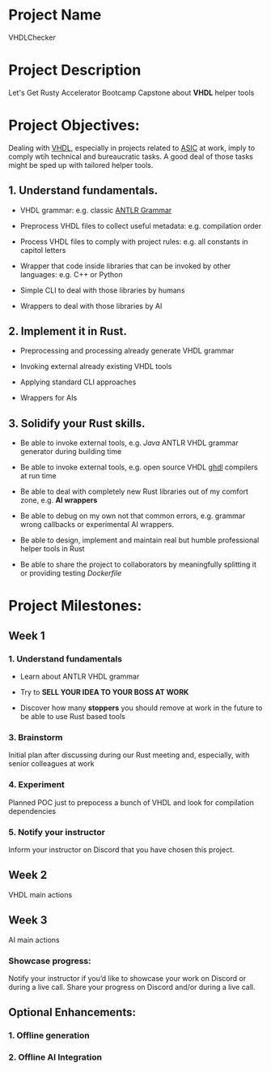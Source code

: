 # Project Name

VHDLChecker

# Project Description

Let's Get Rusty Accelerator Bootcamp Capstone about **VHDL** helper tools

# Project Objectives:

Dealing with [VHDL](https://en.wikipedia.org/wiki/VHDL), especially in projects related to [ASIC](https://en.wikipedia.org/wiki/Application-specific_integrated_circuit) at work, imply to comply wtih technical and bureaucratic tasks. A good deal of those tasks might be sped up with tailored helper tools. 

## 1. Understand fundamentals.

 * VHDL grammar: e.g. classic [ANTLR Grammar](https://github.com/VHDL/ANTLR4-Grammars/tree/master/vhdl)

 * Preprocess VHDL files to collect useful metadata: e.g. compilation order

 * Process VHDL files to comply with project rules: e.g. all constants in capitol letters

 * Wrapper that code inside libraries that can be invoked by other languages: e.g. C++ or Python

 * Simple CLI to deal with those libraries by humans

 * Wrappers to deal with those libraries by AI

 
## 2. Implement it in Rust.

* Preprocessing and processing already generate VHDL grammar

* Invoking external already existing VHDL tools

* Applying standard CLI approaches

* Wrappers for AIs

## 3. Solidify your Rust skills.

* Be able to invoke external tools, e.g. *Java* ANTLR VHDL grammar generator during building time

* Be able to invoke external tools, e.g. open source VHDL [ghdl](https://github.com/ghdl/ghdl) compilers at run time

* Be able to deal with completely new Rust libraries out of my comfort zone, e.g. **AI wrappers**

* Be able to debug on my own not that common errors, e.g. grammar wrong callbacks or experimental AI wrappers.

* Be able to design, implement and maintain real but humble professional helper tools in Rust

* Be able to share the project to collaborators by meaningfully splitting it or providing testing *Dockerfile*

# Project Milestones:

## Week 1

### 1. Understand fundamentals

 * Learn about ANTLR VHDL grammar

 * Try to **SELL YOUR IDEA TO YOUR BOSS AT WORK**

 * Discover how many **stoppers** you should remove at work in the future to be able to use Rust based tools

### 3. Brainstorm

Initial plan after discussing during our Rust meeting and, especially, with senior colleagues at work

### 4. Experiment

Planned POC just to prepocess a bunch of VHDL and look for compilation dependencies

### 5. Notify your instructor
Inform your instructor on Discord that you have chosen this project.

## Week 2

VHDL main actions

## Week 3

AI main actions 

### Showcase progress:

Notify your instructor if you’d like to showcase your work on Discord or during a live call.
Share your progress on Discord and/or during a live call.

## Optional Enhancements:

### 1. Offline generation

### 2. Offline AI Integration

